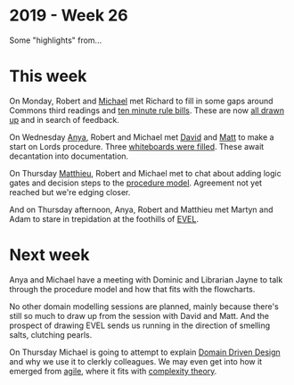 # 2019 - Week 26

Some "highlights" from...

# This week

On Monday, Robert and [Michael](https://twitter.com/fantasticlife) met Richard to fill in some gaps around Commons third readings and [ten minute rule bills](https://www.parliament.uk/site-information/glossary/ten-minute-rule-bill/). These are now [all drawn up](https://ukparliament.github.io/ontologies/procedure/flowcharts/bills/public-bill.pdf) and in search of feedback.

On Wednesday [Anya](https://twitter.com/bitten_), Robert and Michael met [David](https://twitter.com/clerkly) and [Matt](https://twitter.com/mattkorris) to make a start on Lords procedure. Three [whiteboards were filled](https://twitter.com/fantasticlife/status/1146450945074708480). These await decantation into documentation.

On Thursday [Matthieu](https://twitter.com/cognithive), Robert and Michael met to chat about adding logic gates and decision steps to the [procedure model](https://ukparliament.github.io/ontologies/procedure/procedure-ontology.html). Agreement not yet reached but we're edging closer.

And on Thursday afternoon, Anya, Robert and Matthieu met Martyn and Adam to stare in trepidation at the foothills of [EVEL](https://www.parliament.uk/about/how/laws/bills/public/english-votes-for-english-laws/).

# Next week

Anya and Michael have a meeting with Dominic and Librarian Jayne to talk through the procedure model and how that fits with the flowcharts.

No other domain modelling sessions are planned, mainly because there's still so much to draw up from the session with David and Matt. And the prospect of drawing EVEL sends us running in the direction of smelling salts, clutching pearls.

On Thursday Michael is going to attempt to explain [Domain Driven Design](https://en.wikipedia.org/wiki/Domain-driven_design) and why we use it to clerkly colleagues. We may even get into how it emerged from [agile](https://agilemanifesto.org/), where it fits with [complexity theory](https://en.wikipedia.org/wiki/Cynefin_framework).
